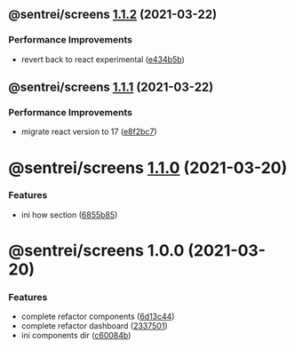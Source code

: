 ## @sentrei/screens [1.1.2](https://github.com/sentrei/sentrei/compare/@sentrei/screens@1.1.1...@sentrei/screens@1.1.2) (2021-03-22)

### Performance Improvements

- revert back to react experimental ([e434b5b](https://github.com/sentrei/sentrei/commit/e434b5bf19e7021e5b325140fdfa948f3cb750b9))

## @sentrei/screens [1.1.1](https://github.com/sentrei/sentrei/compare/@sentrei/screens@1.1.0...@sentrei/screens@1.1.1) (2021-03-22)

### Performance Improvements

- migrate react version to 17 ([e8f2bc7](https://github.com/sentrei/sentrei/commit/e8f2bc7089f1b52d9126af309b37dc48080a4421))

# @sentrei/screens [1.1.0](https://github.com/sentrei/sentrei/compare/@sentrei/screens@1.0.0...@sentrei/screens@1.1.0) (2021-03-20)

### Features

- ini how section ([6855b85](https://github.com/sentrei/sentrei/commit/6855b85b1da35d6ff6ac232b71818d1672607a5b))

# @sentrei/screens 1.0.0 (2021-03-20)

### Features

- complete refactor components ([6d13c44](https://github.com/sentrei/sentrei/commit/6d13c44e7b58c1eee353a7c3b9e71edfaa764096))
- complete refactor dashboard ([2337501](https://github.com/sentrei/sentrei/commit/2337501423d8770572c232c858fac71c0599327c))
- ini components dir ([c60084b](https://github.com/sentrei/sentrei/commit/c60084b60ab6692d851372080135e05a0490454a))
